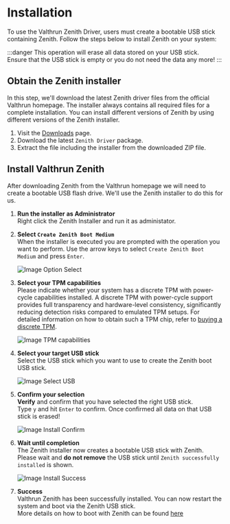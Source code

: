 # Installation

To use the Valthrun Zenith Driver, users must create a bootable USB stick containing Zenith.
Follow the steps below to install Zenith on your system:

:::danger
This operation will erase all data stored on your USB stick.  
Ensure that the USB stick is empty or you do not need the data any more!
:::

## Obtain the Zenith installer

In this step, we'll download the latest Zenith driver files from the official Valthrun homepage.
The installer always contains all required files for a complete installation. You can install different versions of Zenith by using different versions of the Zenith installer.

1. Visit the [Downloads](https://valth.run/download) page.
2. Download the latest `Zenith Driver` package.
3. Extract the file including the installer from the downloaded ZIP file.

## Install Valthrun Zenith

After downloading Zenith from the Valthrun homepage we will need to create a bootable USB flash drive.
We'll use the Zenith installer to do this for us.

1. **Run the installer as Administrator**  
   Right click the Zenith Installer and run it as administator.

2. **Select `Create Zenith Boot Medium`**  
   When the installer is executed you are prompted with the operation you want to perform.
   Use the arrow keys to select `Create Zenith Boot Medium` and press `Enter`.

   ![Image Option Select](@site/docs/_media/zenith_installer_install_option.png)

3. **Select your TPM capabilities**  
   Please indicate whether your system has a discrete TPM with power-cycle capabilities installed.
   A discrete TPM with power-cycle support provides full transparency and hardware-level consistency, significantly reducing detection risks compared to emulated TPM setups.
   For detailed information on how to obtain such a TPM chip, refer to [buying a discrete TPM](../../discrete-tpm/buy).

   ![Image TPM capabilities](@site/docs/_media/zenith_installer_tpm_variation.png)

4. **Select your target USB stick**  
   Select the USB stick which you want to use to create the Zenith boot USB stick.

   ![Image Select USB](@site/docs/_media/zenith_installer_install_select.png)

5. **Confirm your selection**  
   **Verify** and confirm that you have selected the right USB stick.  
   Type `y` and hit `Enter` to confirm. Once confirmed all data on that USB stick is erased!

   ![Image Install Confirm](@site/docs/_media/zenith_installer_install_confirm.png)

6. **Wait until completion**  
   The Zenith installer now creates a bootable USB stick with Zenith. Please wait and **do not remove** the USB stick until `Zenith successfully installed` is shown.

   ![Image Install Success](@site/docs/_media/zenith_installer_install_success.png)

7. **Success**  
   Valthrun Zenith has been successfully installed. You can now restart the system and boot via the Zenith USB stick.  
   More details on how to boot with Zenith can be found [here](../../boot)
